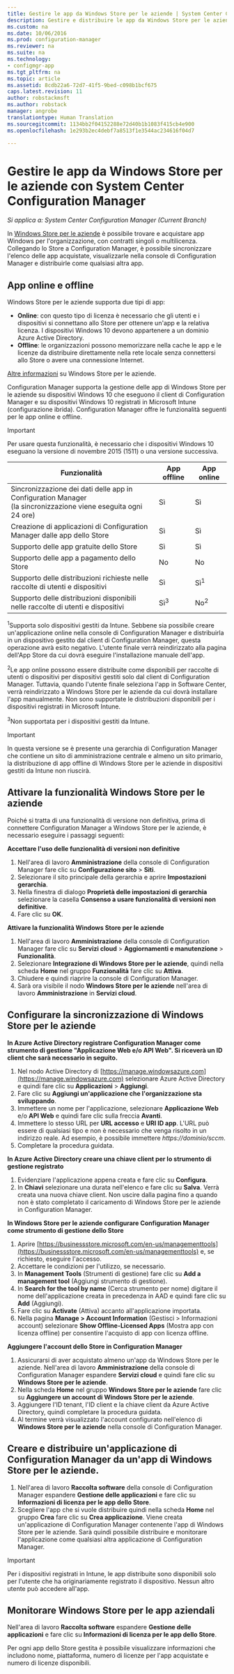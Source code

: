 ```yaml
---
title: Gestire le app da Windows Store per le aziende | System Center Configuration Manager
description: Gestire e distribuire le app da Windows Store per le aziende usando System Center Configuration Manager.
ms.custom: na
ms.date: 10/06/2016
ms.prod: configuration-manager
ms.reviewer: na
ms.suite: na
ms.technology:
- configmgr-app
ms.tgt_pltfrm: na
ms.topic: article
ms.assetid: 8cdb22a6-72d7-41f5-9bed-c098b1bcf675
caps.latest.revision: 11
author: robstackmsft
ms.author: robstack
manager: angrobe
translationtype: Human Translation
ms.sourcegitcommit: 1134bb2f04152288e72d40b1b1083f415cb4e900
ms.openlocfilehash: 1e293b2ec4debf7a8513f1e3544ac234616f04d7

---
```

# <a name="manage-apps-from-the-windows-store-for-business-with-system-center-configuration-manager"></a>Gestire le app da Windows Store per le aziende con System Center Configuration Manager

*Si applica a: System Center Configuration Manager (Current Branch)*

In [Windows Store per le aziende](https://www.microsoft.com/business-store) è possibile trovare e acquistare app Windows per l'organizzazione, con contratti singoli o multilicenza. Collegando lo Store a Configuration Manager, è possibile sincronizzare l'elenco delle app acquistate, visualizzarle nella console di Configuration Manager e distribuirle come qualsiasi altra app.


## <a name="online-and-offline-apps"></a>App online e offline

Windows Store per le aziende supporta due tipi di app:

- **Online**: con questo tipo di licenza è necessario che gli utenti e i dispositivi si connettano allo Store per ottenere un'app e la relativa licenza. I dispositivi Windows 10 devono appartenere a un dominio Azure Active Directory.
- **Offline**: le organizzazioni possono memorizzare nella cache le app e le licenze da distribuire direttamente nella rete locale senza connettersi allo Store o avere una connessione Internet.

[Altre informazioni](https://technet.microsoft.com/itpro/windows/whats-new/windows-store-for-business-overview) su Windows Store per le aziende.

Configuration Manager supporta la gestione delle app di Windows Store per le aziende su dispositivi Windows 10 che eseguono il client di Configuration Manager e su dispositivi Windows 10 registrati in Microsoft Intune (configurazione ibrida). Configuration Manager offre le funzionalità seguenti per le app online e offline.

> [!IMPORTANT]
> Per usare questa funzionalità, è necessario che i dispositivi Windows 10 eseguano la versione di novembre 2015 (1511) o una versione successiva.

|Funzionalità|App offline|App online|
|------------|------------|------------|
|Sincronizzazione dei dati delle app in Configuration Manager<br>(la sincronizzazione viene eseguita ogni 24 ore)|Sì|Sì|
|Creazione di applicazioni di Configuration Manager dalle app dello Store|Sì|Sì|
|Supporto delle app gratuite dello Store|Sì|Sì|
|Supporto delle app a pagamento dello Store|No|No|
|Supporto delle distribuzioni richieste nelle raccolte di utenti e dispositivi|Sì|Sì<sup>1</sup>|
|Supporto delle distribuzioni disponibili nelle raccolte di utenti e dispositivi|Sì<sup>3</sup>|No<sup>2</sup>|

<sup>1</sup>Supporta solo dispositivi gestiti da Intune. Sebbene sia possibile creare un'applicazione online nella console di Configuration Manager e distribuirla in un dispositivo gestito dal client di Configuration Manager, questa operazione avrà esito negativo. L'utente finale verrà reindirizzato alla pagina dell'App Store da cui dovrà eseguire l'installazione manuale dell'app.

<sup>2</sup>Le app online possono essere distribuite come disponibili per raccolte di utenti o dispositivi per dispositivi gestiti solo dal client di Configuration Manager. Tuttavia, quando l'utente finale seleziona l'app in Software Center, verrà reindirizzato a Windows Store per le aziende da cui dovrà installare l'app manualmente. Non sono supportate le distribuzioni disponibili per i dispositivi registrati in Microsoft Intune.

<sup>3</sup>Non supportata per i dispositivi gestiti da Intune.

> [!IMPORTANT]
> In questa versione se è presente una gerarchia di Configuration Manager che contiene un sito di amministrazione centrale e almeno un sito primario, la distribuzione di app offline di Windows Store per le aziende in dispositivi gestiti da Intune non riuscirà.


## <a name="activate-the-windows-store-for-business-capability"></a>Attivare la funzionalità Windows Store per le aziende
Poiché si tratta di una funzionalità di versione non definitiva, prima di connettere Configuration Manager a Windows Store per le aziende, è necessario eseguire i passaggi seguenti:

**Accettare l'uso delle funzionalità di versioni non definitive**
1. Nell'area di lavoro **Amministrazione** della console di Configuration Manager fare clic su **Configurazione sito** > **Siti**.
2. Selezionare il sito principale della gerarchia e aprire **Impostazioni gerarchia**.
3. Nella finestra di dialogo **Proprietà delle impostazioni di gerarchia** selezionare la casella **Consenso a usare funzionalità di versioni non definitive**.
4. Fare clic su **OK**.

**Attivare la funzionalità Windows Store per le aziende**
1. Nell'area di lavoro **Amministrazione** della console di Configuration Manager fare clic su **Servizi cloud** > **Aggiornamenti e manutenzione** > **Funzionalità**.
2. Selezionare **Integrazione di Windows Store per le aziende**, quindi nella scheda **Home** nel gruppo **Funzionalità** fare clic su **Attiva**.
3. Chiudere e quindi riaprire la console di Configuration Manager.
4. Sarà ora visibile il nodo **Windows Store per le aziende** nell'area di lavoro **Amministrazione** in **Servizi cloud**.

## <a name="set-up-windows-store-for-business-synchronization"></a>Configurare la sincronizzazione di Windows Store per le aziende

**In Azure Active Directory registrare Configuration Manager come strumento di gestione "Applicazione Web e/o API Web". Si riceverà un ID client che sarà necessario in seguito.**
1. Nel nodo Active Directory di [https://manage.windowsazure.com](https://manage.windowsazure.com) selezionare Azure Active Directory e quindi fare clic su **Applicazioni** > **Aggiungi**.
2.  Fare clic su **Aggiungi un'applicazione che l'organizzazione sta sviluppando**.
3.  Immettere un nome per l'applicazione, selezionare **Applicazione Web** e/o **API Web** e quindi fare clic sulla freccia **Avanti**.
4.  Immettere lo stesso URL per **URL accesso** e **URI ID app**. L'URL può essere di qualsiasi tipo e non è necessario che venga risolto in un indirizzo reale. Ad esempio, è possibile immettere *https://dominio/sccm*.
5.  Completare la procedura guidata.

**In Azure Active Directory creare una chiave client per lo strumento di gestione registrato**
1.  Evidenziare l'applicazione appena creata e fare clic su **Configura**.
2.  In **Chiavi** selezionare una durata nell'elenco e fare clic su **Salva**. Verrà creata una nuova chiave client. Non uscire dalla pagina fino a quando non è stato completato il caricamento di Windows Store per le aziende in Configuration Manager.

**In Windows Store per le aziende configurare Configuration Manager come strumento di gestione dello Store**
1.  Aprire [https://businessstore.microsoft.com/en-us/managementtools](https://businessstore.microsoft.com/en-us/managementtools) e, se richiesto, eseguire l'accesso.
2.  Accettare le condizioni per l'utilizzo, se necessario.
3.  In **Management Tools** (Strumenti di gestione) fare clic su **Add a management tool** (Aggiungi strumento di gestione).
4.  In **Search for the tool by name** (Cerca strumento per nome) digitare il nome dell'applicazione creata in precedenza in AAD e quindi fare clic su **Add** (Aggiungi).
5.  Fare clic su **Activate** (Attiva) accanto all'applicazione importata.
6.  Nella pagina **Manage > Account Information** (Gestisci > Informazioni account) selezionare **Show Offline-Licensed Apps** (Mostra app con licenza offline) per consentire l'acquisto di app con licenza offline.

**Aggiungere l'account dello Store in Configuration Manager**

1. Assicurarsi di aver acquistato almeno un'app da Windows Store per le aziende. Nell'area di lavoro **Amministrazione** della console di Configuration Manager espandere **Servizi cloud** e quindi fare clic su **Windows Store per le aziende**.
2.  Nella scheda **Home** nel gruppo **Windows Store per le aziende** fare clic su **Aggiungere un account di Windows Store per le aziende**.
3.  Aggiungere l'ID tenant, l'ID client e la chiave client da Azure Active Directory, quindi completare la procedura guidata.
4. Al termine verrà visualizzato l'account configurato nell'elenco di **Windows Store per le aziende** nella console di Configuration Manager.


## <a name="create-and-deploy-a-configuration-manager-application-from-a-windows-store-for-business-app"></a>Creare e distribuire un'applicazione di Configuration Manager da un'app di Windows Store per le aziende.
1.  Nell'area di lavoro **Raccolta software** della console di Configuration Manager espandere **Gestione delle applicazioni** e fare clic su **Informazioni di licenza per le app dello Store**.
2.  Scegliere l'app che si vuole distribuire quindi nella scheda **Home** nel gruppo **Crea** fare clic su **Crea applicazione**.
Viene creata un'applicazione di Configuration Manager contenente l'app di Windows Store per le aziende. Sarà quindi possibile distribuire e monitorare l'applicazione come qualsiasi altra applicazione di Configuration Manager.

> [!IMPORTANT]
> Per i dispositivi registrati in Intune, le app distribuite sono disponibili solo per l'utente che ha originariamente registrato il dispositivo. Nessun altro utente può accedere all'app.

## <a name="monitor-windows-store-for-business-apps"></a>Monitorare Windows Store per le app aziendali

Nell'area di lavoro **Raccolta software** espandere **Gestione delle applicazioni** e fare clic su **Informazioni di licenza per le app dello Store**.

Per ogni app dello Store gestita è possibile visualizzare informazioni che includono nome, piattaforma, numero di licenze per l'app acquistate e numero di licenze disponibili.



<!--HONumber=Nov16_HO1-->


